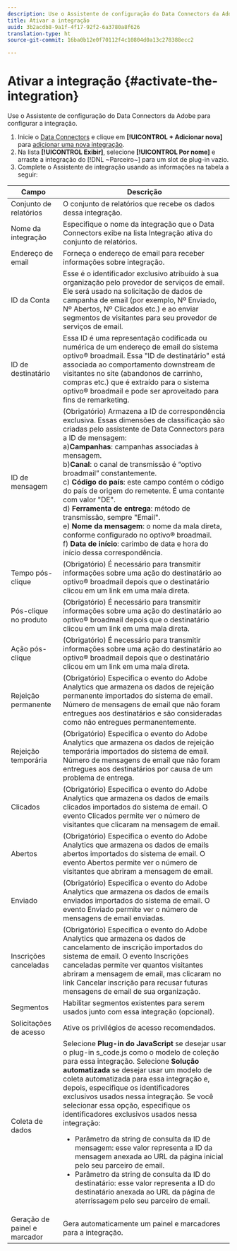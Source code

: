 ```yaml
---
description: Use o Assistente de configuração do Data Connectors da Adobe para configurar a integração.
title: Ativar a integração
uuid: 3b2acdb8-9a1f-4f17-92f2-6a3780a8f626
translation-type: ht
source-git-commit: 16ba0b12e0f70112f4c10804d0a13c278388ecc2

---
```



# Ativar a integração {#activate-the-integration}

Use o Assistente de configuração do Data Connectors da Adobe para configurar a integração.

1. Inicie o [Data Connectors](https://marketing.adobe.com/resources/help/pt_BR/genesis/c_overview.html) e clique em **[!UICONTROL + Adicionar nova]** para [adicionar uma nova integração](https://marketing.adobe.com/resources/help/pt_BR/genesis/t_add_integration.html).
1. Na lista **[!UICONTROL Exibir]**, selecione **[!UICONTROL Por nome]** e arraste a integração do [!DNL ~Parceiro~] para um slot de plug-in vazio.
1. Complete o Assistente de integração usando as informações na tabela a seguir:

| Campo | Descrição |
|--- |--- |
| Conjunto de relatórios | O conjunto de relatórios que recebe os dados dessa integração. |
| Nome da integração | Especifique o nome da integração que o Data Connectors exibe na lista Integração ativa do conjunto de relatórios. |
| Endereço de email | Forneça o endereço de email para receber informações sobre integração. |
| ID da Conta | Esse é o identificador exclusivo atribuído à sua organização pelo provedor de serviços de email. Ele será usado na solicitação de dados de campanha de email (por exemplo, Nº Enviado, Nº Abertos, Nº Clicados etc.) e ao enviar segmentos de visitantes para seu provedor de serviços de email. |
| ID de destinatário | Essa ID é uma representação codificada ou numérica de um endereço de email do sistema optivo® broadmail. Essa &quot;ID de destinatário&quot; está associada ao comportamento downstream de visitantes no site (abandonos de carrinho, compras etc.) que é extraído para o sistema optivo® broadmail e pode ser aproveitado para fins de remarketing. |
| ID de mensagem | (Obrigatório) Armazena a ID de correspondência exclusiva. Essas dimensões de classificação são criadas pelo assistente de Data Connectors para a ID de mensagem: <br>a)**Campanhas**: campanhas associadas à mensagem. <br>b)**Canal**: o canal de transmissão é “optivo broadmail” constantemente. <br>c) **Código do país**: este campo contém o código do país de origem do remetente. É uma contante com valor &quot;DE&quot;. <br>d) **Ferramenta de entrega**: método de transmissão, sempre &quot;Email&quot;.<br> e) **Nome da mensagem**: o nome da mala direta, conforme configurado no optivo® broadmail. <br>f) **Data de início**: carimbo de data e hora do início dessa correspondência. |
| Tempo pós-clique | (Obrigatório) É necessário para transmitir informações sobre uma ação do destinatário ao optivo® broadmail depois que o destinatário clicou em um link em uma mala direta. |
| Pós-clique no produto | (Obrigatório) É necessário para transmitir informações sobre uma ação do destinatário ao optivo® broadmail depois que o destinatário clicou em um link em uma mala direta. |
| Ação pós-clique | (Obrigatório) É necessário para transmitir informações sobre uma ação do destinatário ao optivo® broadmail depois que o destinatário clicou em um link em uma mala direta. |
| Rejeição permanente | (Obrigatório) Especifica o evento do Adobe Analytics que armazena os dados de rejeição permanente importados do sistema de email. Número de mensagens de email que não foram entregues aos destinatários e são consideradas como não entregues permanentemente. |
| Rejeição temporária | (Obrigatório) Especifica o evento do Adobe Analytics que armazena os dados de rejeição temporária importados do sistema de email. Número de mensagens de email que não foram entregues aos destinatários por causa de um problema de entrega. |
| Clicados | (Obrigatório) Especifica o evento do Adobe Analytics que armazena os dados de emails clicados importados do sistema de email. O evento Clicados permite ver o número de visitantes que clicaram na mensagem de email. |
| Abertos | (Obrigatório) Especifica o evento do Adobe Analytics que armazena os dados de emails abertos importados do sistema de email. O evento Abertos permite ver o número de visitantes que abriram a mensagem de email. |
| Enviado | (Obrigatório) Especifica o evento do Adobe Analytics que armazena os dados de emails enviados importados do sistema de email. O evento Enviado permite ver o número de mensagens de email enviadas. |
| Inscrições canceladas | (Obrigatório) Especifica o evento do Adobe Analytics que armazena os dados de cancelamento de inscrição importados do sistema de email. O evento Inscrições canceladas permite ver quantos visitantes abriram a mensagem de email, mas clicaram no link Cancelar inscrição para recusar futuras mensagens de email de sua organização. |
| Segmentos | Habilitar segmentos existentes para serem usados junto com essa integração (opcional). |
| Solicitações de acesso | Ative os privilégios de acesso recomendados. |
| Coleta de dados | Selecione **Plug-in do JavaScript** se desejar usar o plug-in s_code.js como o modelo de coleção para essa integração. Selecione **Solução automatizada** se desejar usar um modelo de coleta automatizada para essa integração e, depois, especifique os identificadores exclusivos usados nessa integração. Se você selecionar essa opção, especifique os identificadores exclusivos usados nessa integração:<ul><li>Parâmetro da string de consulta da ID de mensagem: esse valor representa a ID da mensagem anexada ao URL da página inicial pelo seu parceiro de email.</li><li>Parâmetro da string de consulta da ID do destinatário: esse valor representa a ID do destinatário anexada ao URL da página de aterrissagem pelo seu parceiro de email.</li></ul> |
| Geração de painel e marcador | Gera automaticamente um painel e marcadores para a integração. |
